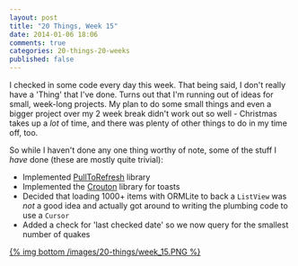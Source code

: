 ```yaml
---
layout: post
title: "20 Things, Week 15"
date: 2014-01-06 18:06
comments: true
categories: 20-things-20-weeks
published: false
---
```


I checked in some code every day this week. That being said, I don't really have a 'Thing' that I've done. Turns out that I'm running out of ideas for small, week-long projects. My plan to do some small things and even a bigger project over my 2 week break didn't work out so well - Christmas takes up a _lot_ of time, and there was plenty of other things to do in my time off, too.

So while I haven't done any one thing worthy of note, some of the stuff I _have_ done (these are mostly quite trivial):

- Implemented [PullToRefresh](https://github.com/chrisbanes/ActionBar-PullToRefresh) library
- Implemented the [Crouton](https://github.com/keyboardsurfer/Crouton) library for toasts
- Decided that loading 1000+ items with ORMLite to back a `ListView` was _not_ a good idea and actually got around to writing the plumbing code to use a `Cursor`
- Added a check for 'last checked date' so we now query for the smallest number of quakes

[{% img bottom /images/20-things/week_15.PNG %}](/images/20-things/week_15.PNG)